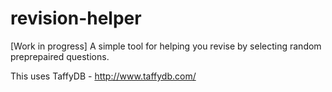 # revision-helper
[Work in progress] A simple tool for helping you revise by selecting random preprepaired questions.


This uses TaffyDB  - http://www.taffydb.com/
